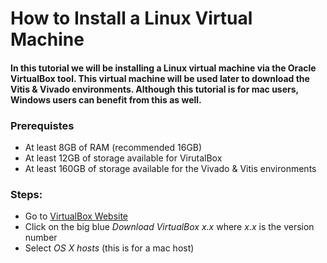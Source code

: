 # How to Install a Linux Virtual Machine 
#### In this tutorial we will be installing a Linux virtual machine via the Oracle VirtualBox tool. This virtual machine will be used later to download the Vitis & Vivado environments. Although this tutorial is for mac users, Windows users can benefit from this as well.

### Prerequistes
* At least 8GB of RAM (recommended 16GB)
* At least 12GB of storage available for VirutalBox
* At least 160GB of storage available for the Vivado & Vitis environments


### Steps:
* Go to [VirtualBox Website](https://www.virtualbox.org/)
* Click on the big blue *Download VirtualBox x.x* where *x.x* is the version number
* Select *OS X hosts* (this is for a mac host)

